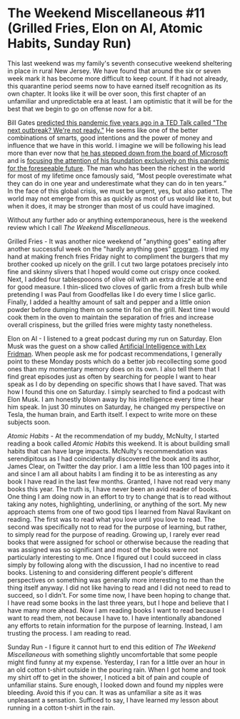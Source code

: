 # The Weekend Miscellaneous #11 (Grilled Fries, Elon on AI, Atomic Habits, Sunday Run)

This last weekend was my family's seventh consecutive weekend sheltering in place in rural New Jersey. We have found that around the six or seven week mark it has become more difficult to keep count. If it had not already, this quarantine period seems now to have earned itself recognition as its own chapter. It looks like it will be over soon, this first chapter of an unfamiliar and unpredictable era at least. I am optimistic that it will be for the best that we begin to go on offense now for a bit.

Bill Gates [predicted this pandemic five years ago in a TED Talk called "The next outbreak? We're not ready."](https://www.ted.com/talks/bill_gates_the_next_outbreak_we_re_not_ready?language=en) He seems like one of the better combinations of smarts, good intentions and the power of money and influence that we have in this world. I imagine we will be following his lead more than ever now that [he has stepped down from the board of Microsoft ](https://www.bbc.com/news/business-51883377)and is [focusing the attention of his foundation exclusively on this pandemic for the foreseeable future](https://www.fastcompany.com/90497398/bill-gates-announces-his-foundation-will-focus-total-attention-on-covid-19-pandemic). The man who has been the richest in the world for most of my lifetime once famously said, “Most people overestimate what they can do in one year and underestimate what they can do in ten years.” In the face of this global crisis, we must be urgent, yes, but also patient. The world may not emerge from this as quickly as most of us would like it to, but when it does, it may be stronger than most of us could have imagined.

Without any further ado or anything extemporaneous, here is the weekend review which I call  _The Weekend Miscellaneous_.

Grilled Fries - It was another nice weekend of "anything goes" eating after another successful week on the "hardly anything goes" [program](https://blogofjake.com/2020/01/21/the-gluten-free-vegan-diet-intermittent-fasting-and-green-smoothies/). I tried my hand at making french fries Friday night to compliment the burgers that my brother cooked up nicely on the grill. I cut two large potatoes precisely into fine and skinny slivers that I hoped would come out crispy once cooked. Next, I added four tablespooons of olive oil with an extra drizzle at the end for good measure. I thin-sliced two cloves of garlic from a fresh bulb while pretending I was Paul from Goodfellas like I do every time I slice garlic. Finally, I added a healthy amount of salt and pepper and a little onion powder before dumping them on some tin foil on the grill. Next time I would cook them in the oven to maintain the separation of fries and increase overall crispiness, but the grilled fries were mighty tasty nonetheless.

Elon on AI - I listened to a great podcast during my run on Saturday. Elon Musk was the guest on a show called [Artificial Intelligence with Lex Fridman](https://podcasts.apple.com/us/podcast/elon-musk-neuralink-ai-autopilot-and-the-pale-blue-dot/id1434243584?i=1000456599915). When people ask me for podcast recommendations, I generally point to these Monday posts which do a better job recollecting some good ones than my momentary memory does on its own. I also tell them that I find great episodes just as often by searching for people I want to hear speak as I do by depending on specific shows that I have saved. That was how I found this one on Saturday. I simply searched to find a podcast with Elon Musk. I am honestly blown away by his intelligence every time I hear him speak. In just 30 minutes on Saturday, he changed my perspective on Tesla, the human brain, and Earth itself. I expect to write more on these subjects soon.

_Atomic Habits_ \- At the recommendation of my buddy, McNulty, I started reading a book called _Atomic Habits_ this weekend. It is about building small habits that can have large impacts. McNulty's recommendation was serendipitous as I had coincidentally discovered the book and its author, James Clear, on Twitter the day prior. I am a little less than 100 pages into it and since I am all about habits I am finding it to be as interesting as any book I have read in the last few months. Granted, I have not read very many books this year. The truth is, I have never been an avid reader of books. One thing I am doing now in an effort to try to change that is to read without taking any notes, highlighting, underlining, or anything of the sort. My new approach stems from one of two good tips I learned from Naval Ravikant on reading. The first was to read what you love until you love to read. The second was specifically not to read for the purpose of learning, but rather, to simply read for the purpose of reading. Growing up, I rarely ever read books that were assigned for school or otherwise because the reading that was assigned was so significant and most of the books were not particularly interesting to me. Once I figured out I could succeed in class simply by following along with the discussion, I had no incentive to read books. Listening to and considering different people's different perspectives on something was generally more interesting to me than the thing itself anyway. I did not like having to read and I did not need to read to succeed, so I didn't. For some time now, I have been hoping to change that. I have read some books in the last three years, but I hope and believe that I have many more ahead. Now I am reading books I want to read because I want to read them, not because I have to. I have intentionally abandoned any efforts to retain information for the purpose of learning. Instead, I am trusting the process. I am reading to read.

Sunday Run - I figure it cannot hurt to end this edition of _The Weekend Miscellaneous_ with something slightly uncomfortable that some people might find funny at my expense. Yesterday, I ran for a little over an hour in an old cotton t-shirt outside in the pouring rain. When I got home and took my shirt off to get in the shower, I noticed a bit of pain and couple of unfamiliar stains. Sure enough, I looked down and found my nipples were bleeding. Avoid this if you can. It was as unfamiliar a site as it was unpleasant a sensation. Sufficed to say, I have learned my lesson about running in a cotton t-shirt in the rain.
